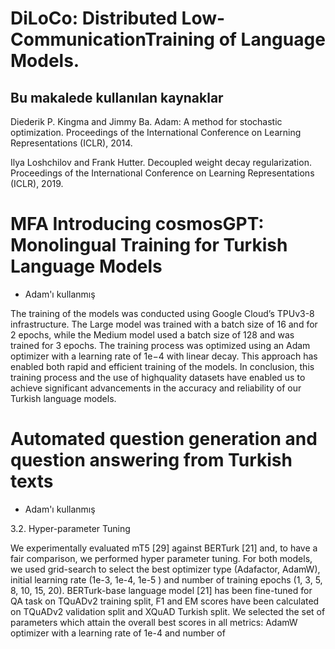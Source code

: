 # DiLoCo: Distributed Low-CommunicationTraining of Language Models.

## Bu makalede kullanılan kaynaklar
Diederik P. Kingma and Jimmy Ba. Adam: A
method for stochastic optimization. Proceedings of the International Conference on Learning
Representations (ICLR), 2014.

Ilya Loshchilov and Frank Hutter. Decoupled
weight decay regularization. Proceedings of the
International Conference on Learning Representations (ICLR), 2019.


# MFA Introducing cosmosGPT: Monolingual Training for Turkish Language Models

* Adam'ı kullanmış

The training of the models was conducted using Google
Cloud’s TPUv3-8 infrastructure. The Large model was trained
with a batch size of 16 and for 2 epochs, while the Medium
model used a batch size of 128 and was trained for 3 epochs.
The training process was optimized using an Adam optimizer
with a learning rate of 1e−4 with linear decay. This approach
has enabled both rapid and efficient training of the models.
In conclusion, this training process and the use of highquality datasets have enabled us to achieve significant advancements in the accuracy and reliability of our Turkish language
models.

# Automated question generation and question answering from Turkish texts

* Adam'ı kullanmış

3.2. Hyper-parameter Tuning

We experimentally evaluated mT5 [29] against BERTurk [21] and, to have a fair comparison, we performed hyper
parameter tuning. For both models, we used grid-search to select the best optimizer type (Adafactor, AdamW),
initial learning rate (1e-3, 1e-4, 1e-5 ) and number of training epochs (1, 3, 5, 8, 10, 15, 20). BERTurk-base
language model [21] has been fine-tuned for QA task on TQuADv2 training split, F1 and EM scores have been
calculated on TQuADv2 validation split and XQuAD Turkish split. We selected the set of parameters which
attain the overall best scores in all metrics: AdamW optimizer with a learning rate of 1e-4 and number of